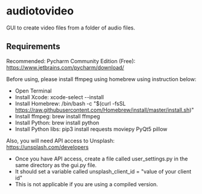 # audiotovideo
GUI to create video files from a folder of audio files.


## Requirements
Recommended: Pycharm Community Edition (Free): https://www.jetbrains.com/pycharm/download/

Before using, please install ffmpeg using homebrew using instruction below:

* Open Terminal
* Install Xcode: xcode-select --install
* Install Homebrew: /bin/bash -c "$(curl -fsSL https://raw.githubusercontent.com/Homebrew/install/master/install.sh)"
* Install ffmpeg: brew install ffmpeg
* Install Python: brew install python
* Install Python libs: pip3 install requests moviepy PyQt5 pillow

Also, you will need API access to Unsplash: https://unsplash.com/developers
* Once you have API access, create a file called user_settings.py in the same directory as the gui.py file.
* It should set a variable called unsplash_client_id = "value of your client id"
* This is not applicable if you are using a compiled version.
